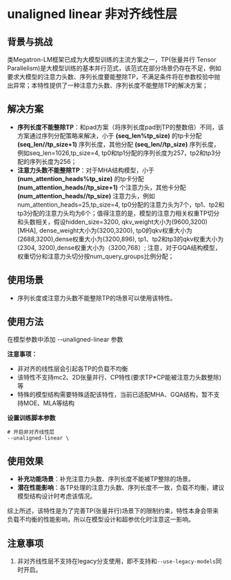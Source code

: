 # unaligned linear 非对齐线性层

## 背景与挑战

类Megatron-LM框架已成为大模型训练的主流方案之一，TP(张量并行 Tensor Parallelism)是大模型训练的基本并行范式，该范式在部分场景仍存在不足，例如要求大模型的注意力头数、序列长度要能整除TP，不满足条件将在参数校验中抛出异常；本特性提供了一种注意力头数、序列长度不能整除TP的解决方案；

## 解决方案

- **序列长度不能整除TP**：和pad方案（将序列长度pad到TP的整数倍）不同，该方案通过序列分配策略来解决，小于 **(seq_len%tp_size)** 的tp卡分配 **(seq_len//tp_size+1)** 序列长度，其他分配 **(seq_len//tp_size)** 序列长度，例如seq_len=1026,tp_size=4, tp0和tp1分配的序列长度为257，tp2和tp3分配的序列长度为256；
- **注意力头数不能整除TP**：对于MHA结构模型，小于 **(num_attention_heads%tp_size)** 的tp卡分配 **(num_attention_heads//tp_size+1)** 个注意力头，其他卡分配 **(num_attention_heads//tp_size)** 注意力头，例如num_attention_heads=25,tp_size=4, tp0分配的注意力头为7个，tp1、tp2和tp3分配的注意力头均为6个；值得注意的是，模型的注意力相关权重TP切分和头数相关，假设hidden_size=3200, qkv_weight大小为(9600,3200)[MHA], dense_weight大小为(3200,3200), tp0的qkv权重大小为(2688,3200),dense权重大小为(3200,896), tp1、tp2和tp3的qkv权重大小为(2304, 3200),dense权重大小为（3200,768）; 注意，对于GQA结构模型，权重切分和注意力头切分按num_query_groups比例分配；

## 使用场景

- 序列长度或注意力头数不能整除TP的场景可以使用该特性。

## 使用方法

在模型参数中添加 --unaligned-linear 参数

**注意事项：**
- 非对齐的线性层会引起各TP的负载不均衡
- 该特性不支持mc2、2D张量并行、CP特性(要求TP*CP能被注意力头数整除)等
- 特殊的模型结构需要特殊适配该特性，当前已适配MHA、GQA结构，暂不支持MOE、MLA等结构

**设置训练脚本参数**
```shell
# 开启非对齐线性层
--unaligned-linear \
```

## 使用效果
- **补充功能场景**：补充注意力头数、序列长度不能被TP整除的场景。
- **潜在性能影响**：各TP处理的注意力头数、序列长度不一致，负载不均衡，建议模型结构设计时考虑该情况。

综上所述，该特性是为了完善TP(张量并行)场景下的限制约束，特性本身会带来负载不均衡的性能影响，所以在模型设计和超参优化时注意这一影响。

## 注意事项

1. 非对齐线性层不支持在legacy分支使用，即不支持和`--use-legacy-models`同时开启。